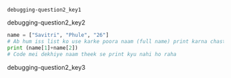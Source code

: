 ```ngMeta
debugging-question2_key1
```
debugging-question2_key2

```python
name = ["Savitri", "Phule", "26"]
# Ab hum iss list ko use karke poora naam (full name) print karna chaste hai
print (name[1]+name[2])
# Code mei dekhiye naam theek se print kyu nahi ho raha
```
debugging-question2_key3
